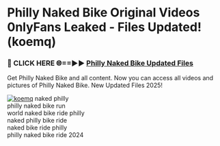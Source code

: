 # Philly Naked Bike Original Videos 0nlyFans Leaked - Files Updated! (koemq)

<h3>🔴 CLICK HERE 🌐==►► <a href="https://tinyurl.com/yckcrads" rel="nofollow">Philly Naked Bike Updated Files</a></h3>

Get Philly Naked Bike and all content. Now you can access all videos and pictures of Philly Naked Bike. New Updated Files 2025!

[![koemq](https://i.imgur.com/hpKpOFt.gif)](https://tinyurl.com/yckcrads)
naked philly<br>
philly naked bike run<br>
world naked bike ride philly<br>
naked philly bike ride<br>
naked bike ride philly<br>
philly naked bike ride 2024